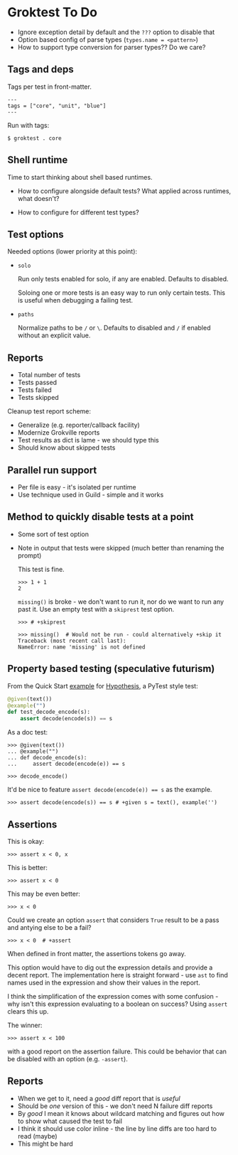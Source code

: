 # Groktest To Do

- Ignore exception detail by default and the `???` option to disable
  that
- Option based config of parse types (`types.name = <pattern>`)
- How to support type conversion for parser types?? Do we care?

## Tags and deps

Tags per test in front-matter.

```
---
tags = ["core", "unit", "blue"]
---
```

Run with tags:

    $ groktest . core

## Shell runtime

Time to start thinking about shell based runtimes.

- How to configure alongside default tests? What applied across
  runtimes, what doesn't?

- How to configure for different test types?

## Test options

Needed options (lower priority at this point):

- `solo`

  Run only tests enabled for solo, if any are enabled. Defaults to
  disabled.

  Soloing one or more tests is an easy way to run only certain tests.
  This is useful when debugging a failing test.

- `paths`

  Normalize paths to be `/` or `\`. Defaults to disabled and `/` if
  enabled without an explicit value.

## Reports

- Total number of tests
- Tests passed
- Tests failed
- Tests skipped

Cleanup test report scheme:

- Generalize (e.g. reporter/callback facility)
- Modernize Grokville reports
- Test results as dict is lame - we should type this
- Should know about skipped tests

## Parallel run support

- Per file is easy - it's isolated per runtime
- Use technique used in Guild - simple and it works

## Method to quickly disable tests at a point

- Some sort of test option
- Note in output that tests were skipped (much better than renaming
  the prompt)

  This test is fine.

      >>> 1 + 1
      2

  `missing()` is broke - we don't want to run it, nor do we want to
  run any past it. Use an empty test with a `skiprest` test option.

      >>> # +skiprest

      >>> missing()  # Would not be run - could alternatively +skip it
      Traceback (most recent call last):
      NameError: name 'missing' is not defined

## Property based testing (speculative futurism)

From the Quick Start
[example](https://hypothesis.readthedocs.io/en/latest/quickstart.html)
for [Hypothesis](https://hypothesis.readthedocs.io/), a PyTest style
test:

```python
@given(text())
@example("")
def test_decode_encode(s):
    assert decode(encode(s)) == s
```

As a doc test:

    >>> @given(text())
    ... @example("")
    ... def decode_encode(s):
    ...     assert decode(encode(e)) == s

    >>> decode_encode()

It'd be nice to feature `assert decode(encode(e)) == s` as the example.

    >>> assert decode(encode(s)) == s # +given s = text(), example('')

## Assertions

This is okay:

    >>> assert x < 0, x

This is better:

    >>> assert x < 0

This may be even better:

    >>> x < 0

Could we create an option `assert` that considers `True` result to be a
pass and antying else to be a fail?

    >>> x < 0  # +assert

When defined in front matter, the assertions tokens go away.

This option would have to dig out the expression details and provide a
decent report. The implementation here is straight forward - use `ast`
to find names used in the expression and show their values in the
report.

I think the simplification of the expression comes with some confusion -
why isn't this expression evaluating to a boolean on success? Using
`assert` clears this up.

The winner:

    >>> assert x < 100

with a good report on the assertion failure. This could be behavior
that can be disabled with an option (e.g. `-assert`).

## Reports

- When we get to it, need a _good_ diff report that is _useful_
- Should be _one_ version of this - we don't need N failure diff
  reports
- By _good_ I mean it knows about wildcard matching and figures out
  how to show what caused the test to fail
- I think it should use color inline - the line by line diffs are too
  hard to read (maybe)
- This might be hard

